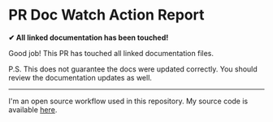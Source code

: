 # PR Doc Watch Action Report

**✔ All linked documentation has been touched!**

Good job! This PR has touched all linked documentation files.

P.S. This does not guarantee the docs were updated correctly. You should review
the documentation updates as well.

---

I'm an open source workflow used in this repository. My source code is available
[here](https://github.com/KL13NT/pr-doc-watch-action). 